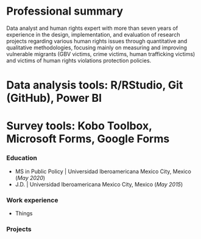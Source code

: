 # Professional summary

Data analyst and human rights expert with more than seven years of experience in the design, implementation, and evaluation of research projects regarding various human rights issues through quantitative and qualitative methodologies, focusing mainly on measuring and improving vulnerable migrants (GBV victims, crime victims, human trafficking victims) and victims of human rights violations protection policies.

# Data analysis tools: R/RStudio, Git (GitHub), Power BI
# Survey tools: Kobo Toolbox, Microsoft Forms, Google Forms

### Education
- MS in Public Policy | Universidad Iberoamericana Mexico City, Mexico (_May 2020_)
- J.D. |  Universidad Iberoamericana Mexico City, Mexico (_May 2015_)

### Work experience
- Things

### Projects

